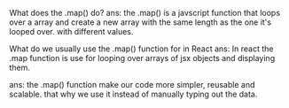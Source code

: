 What does the .map() do?
ans: the .map() is a javscript function that loops over a array and create
a new array with the same length as the one it's looped over. with different
values.

What do we usually use the .map() function for in React
ans: In react the .map function is use for looping over arrays of jsx objects
and displaying  them.

ans: the .map() function make our code more simpler, reusable and scalable. that
why we use it instead of manually typing out the data. 